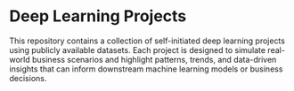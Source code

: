 # Deep Learning Projects
This repository contains a collection of self-initiated deep learning projects using publicly available datasets. Each project is designed to simulate real-world business scenarios and highlight patterns, trends, and data-driven insights that can inform downstream machine learning models or business decisions.
